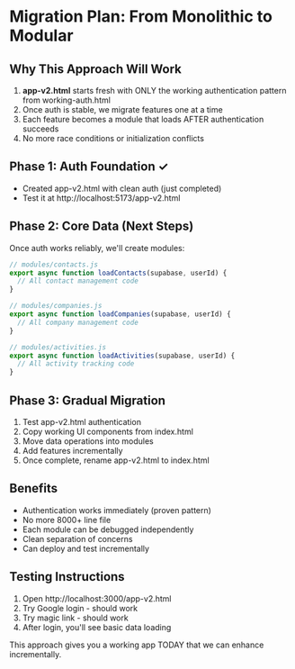 # Migration Plan: From Monolithic to Modular

## Why This Approach Will Work

1. **app-v2.html** starts fresh with ONLY the working authentication pattern from working-auth.html
2. Once auth is stable, we migrate features one at a time
3. Each feature becomes a module that loads AFTER authentication succeeds
4. No more race conditions or initialization conflicts

## Phase 1: Auth Foundation ✓
- Created app-v2.html with clean auth (just completed)
- Test it at http://localhost:5173/app-v2.html

## Phase 2: Core Data (Next Steps)
Once auth works reliably, we'll create modules:

```javascript
// modules/contacts.js
export async function loadContacts(supabase, userId) {
  // All contact management code
}

// modules/companies.js
export async function loadCompanies(supabase, userId) {
  // All company management code
}

// modules/activities.js
export async function loadActivities(supabase, userId) {
  // All activity tracking code
}
```

## Phase 3: Gradual Migration
1. Test app-v2.html authentication
2. Copy working UI components from index.html
3. Move data operations into modules
4. Add features incrementally
5. Once complete, rename app-v2.html to index.html

## Benefits
- Authentication works immediately (proven pattern)
- No more 8000+ line file
- Each module can be debugged independently
- Clean separation of concerns
- Can deploy and test incrementally

## Testing Instructions
1. Open http://localhost:3000/app-v2.html
2. Try Google login - should work
3. Try magic link - should work
4. After login, you'll see basic data loading

This approach gives you a working app TODAY that we can enhance incrementally.